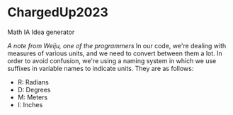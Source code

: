 # ChargedUp2023
Math IA Idea generator

*A note from Weiju, one of the programmers*
In our code, we're dealing with measures of various units, and we need to convert between them a lot. In order to avoid confusion, we're using a naming system in which we use suffixes in variable names to indicate units. They are as follows:
- R: Radians
- D: Degrees
- M: Meters
- I: Inches